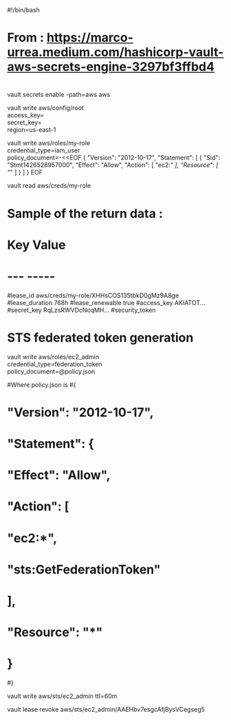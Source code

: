 #!/bin/bash
#
# From : https://marco-urrea.medium.com/hashicorp-vault-aws-secrets-engine-3297bf3ffbd4
#
vault secrets enable -path=aws aws

vault write aws/config/root \
    access_key=<Your AWS Access key ID> \
    secret_key=<Your AWS Secret access key> \
    region=us-east-1

vault write aws/roles/my-role \
        credential_type=iam_user \
        policy_document=-<<EOF
{
  "Version": "2012-10-17",
  "Statement": [
    {
      "Sid": "Stmt1426528957000",
      "Effect": "Allow",
      "Action": [
        "ec2:*"
      ],
      "Resource": [
        "*"
      ]
    }
  ]
}
EOF

vault read aws/creds/my-role

# Sample of the return data :
# Key                Value
# ---                -----
#lease_id           aws/creds/my-role/XHHsCOS135tbkD0gMz9A8ge
#lease_duration     768h
#lease_renewable    true
#access_key         AKIATOT...
#secret_key         RqLzsRWVDcNcqMH...
#security_token     <nil>


# STS federated token generation

vault write aws/roles/ec2_admin \
    credential_type=federation_token \
    policy_document=@policy.json

#Where policy.json is 
#{
#    "Version": "2012-10-17",
#    "Statement": {
#        "Effect": "Allow",
#        "Action": [
#            "ec2:*",
#            "sts:GetFederationToken"
#        ],
#        "Resource": "*"
#    }
#}


vault write aws/sts/ec2_admin ttl=60m

vault lease revoke aws/sts/ec2_admin/AAEHbv7esgcAfjBysVCegseg5

